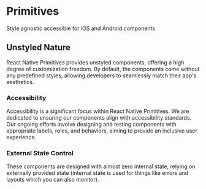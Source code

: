 # Primitives

Style agnostic accessible for iOS and Android components

## Unstyled Nature

React Native Primitives provides unstyled components, offering a high degree of customization freedom. By default, the components come without any predefined styles, allowing developers to seamlessly match their app's aesthetics.

### Accessibility

Accessibility is a significant focus within React Native Primitives. We are dedicated to ensuring our components align with accessibility standards. Our ongoing efforts involve designing and testing components with appropriate labels, roles, and behaviors, aiming to provide an inclusive user experience.

### External State Control

These components are designed with almost zero internal state, relying on externally provided state (internal state is used for things like errors and layouts which you can also monitor).
